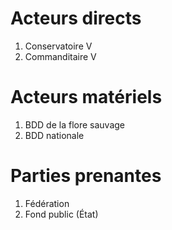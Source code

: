 # Acteurs directs

1. Conservatoire V
2. Commanditaire V

# Acteurs matériels

1. BDD de la flore sauvage
2. BDD nationale

# Parties prenantes

1. Fédération 
2. Fond public (État)
